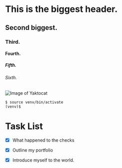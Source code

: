 # This is the biggest header.
## Second biggest.
### Third.
#### Fourth.
##### Fifth.
###### Sixth.

![Image of Yaktocat](https://octodex.github.com/images/yaktocat.png)

```
$ source venv/bin/activate
(venv)$
```

# Task List

-  [x] What happened to the checks
-  [x] Outline my portfolio
-  [x] Introduce myself to the world.


